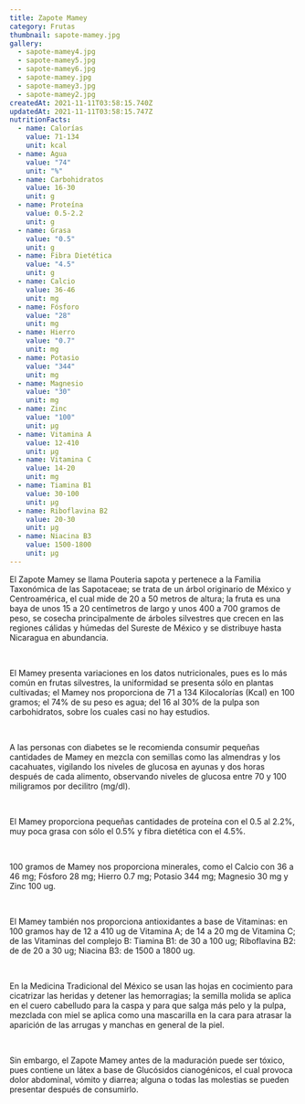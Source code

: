 ```yaml
---
title: Zapote Mamey
category: Frutas
thumbnail: sapote-mamey.jpg
gallery:
  - sapote-mamey4.jpg
  - sapote-mamey5.jpg
  - sapote-mamey6.jpg
  - sapote-mamey.jpg
  - sapote-mamey3.jpg
  - sapote-mamey2.jpg
createdAt: 2021-11-11T03:58:15.740Z
updatedAt: 2021-11-11T03:58:15.747Z
nutritionFacts:
  - name: Calorías
    value: 71-134
    unit: kcal
  - name: Agua
    value: "74"
    unit: "%"
  - name: Carbohidratos
    value: 16-30
    unit: g
  - name: Proteína
    value: 0.5-2.2
    unit: g
  - name: Grasa
    value: "0.5"
    unit: g
  - name: Fibra Dietética
    value: "4.5"
    unit: g
  - name: Calcio
    value: 36-46
    unit: mg
  - name: Fósforo
    value: "28"
    unit: mg
  - name: Hierro
    value: "0.7"
    unit: mg
  - name: Potasio
    value: "344"
    unit: mg
  - name: Magnesio
    value: "30"
    unit: mg
  - name: Zinc
    value: "100"
    unit: µg
  - name: Vitamina A
    value: 12-410
    unit: µg
  - name: Vitamina C
    value: 14-20
    unit: mg
  - name: Tiamina B1
    value: 30-100
    unit: µg
  - name: Riboflavina B2
    value: 20-30
    unit: µg
  - name: Niacina B3
    value: 1500-1800
    unit: µg
---
```

El Zapote Mamey se llama Pouteria sapota y pertenece a la Familia Taxonómica de las Sapotaceae; se trata de un árbol originario de México y Centroamérica, el cual mide de 20 a 50 metros de altura; la fruta es una baya de unos 15 a 20 centímetros de largo y unos 400 a 700 gramos de peso, se cosecha principalmente de árboles silvestres que crecen en las regiones cálidas y húmedas del Sureste de México y se distribuye hasta Nicaragua en abundancia.

<br/>

El Mamey presenta variaciones en los datos nutricionales, pues es lo más común en frutas silvestres, la uniformidad se presenta sólo en plantas cultivadas; el Mamey nos proporciona de 71 a 134 Kilocalorías (Kcal) en 100 gramos; el 74% de su peso es agua; del 16 al 30% de la pulpa son carbohidratos, sobre los cuales casi no hay estudios.

<br/>

A las personas con diabetes se le recomienda consumir pequeñas cantidades de Mamey en mezcla con semillas como las almendras y los cacahuates, vigilando los niveles de glucosa en ayunas y dos horas después de cada alimento, observando niveles de glucosa entre 70 y 100 miligramos por decilitro (mg/dl).

<br/>

El Mamey proporciona pequeñas cantidades de proteína con el 0.5 al 2.2%, muy poca grasa con sólo el 0.5% y fibra dietética con el 4.5%.

<br/>

100 gramos de Mamey nos proporciona minerales, como el Calcio con 36 a 46 mg; Fósforo 28 mg; Hierro 0.7 mg; Potasio 344 mg; Magnesio 30 mg y Zinc 100 ug.

<br/>

El Mamey también nos proporciona antioxidantes a base de Vitaminas: en 100 gramos hay de 12 a 410 ug de Vitamina A; de 14 a 20 mg de Vitamina C; de las Vitaminas del complejo B: Tiamina B1: de 30 a 100 ug; Riboflavina B2: de de 20 a 30 ug; Niacina B3: de 1500 a 1800 ug.

<br/>

En la Medicina Tradicional del México se usan las hojas en cocimiento para cicatrizar las heridas y detener las hemorragias; la semilla molida se aplica en el cuero cabelludo para la caspa y para que salga más pelo y la pulpa, mezclada con miel se aplica como una mascarilla en la cara para atrasar la aparición de las arrugas y manchas en general de la piel.

<br/>

Sin embargo, el Zapote Mamey antes de la maduración puede ser tóxico, pues contiene un látex a base de Glucósidos cianogénicos, el cual provoca dolor abdominal, vómito y diarrea; alguna o todas las molestias se pueden presentar después de consumirlo.